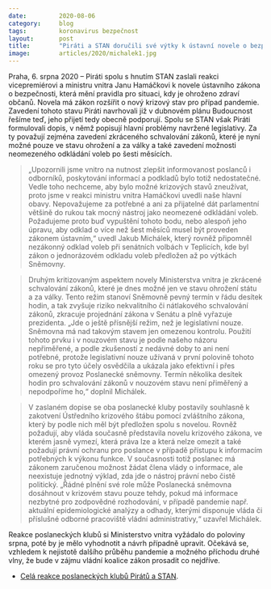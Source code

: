 ```yaml
---
date:         2020-08-06
category:     blog
tags:         koronavirus bezpečnost
layout:       post
title:        "Piráti a STAN doručili své výtky k ústavní novele o bezpečnosti. Vytýkají především neomezené odkládání voleb a zkrácené přijímání zákonů"
image:        articles/2020/michalek1.jpg
---  
```


Praha, 6. srpna 2020 – Piráti spolu s hnutím STAN zaslali reakci vicepremiérovi a ministru vnitra Janu Hamáčkovi k novele ústavního zákona o bezpečnosti, která mění pravidla pro situaci, kdy je ohroženo zdraví občanů. Novela má zákon rozšířit o nový krizový stav pro případ pandemie. Zavedení tohoto stavu Piráti navrhovali již v dubnovém plánu Budoucnost řešíme teď, jeho přijetí tedy obecně podporují. Spolu se STAN však Piráti formulovali dopis, v němž popisují hlavní problémy navržené legislativy. Za ty považují zejména zavedení zkráceného schvalování zákonů, které je nyní možné pouze ve stavu ohrožení a za války a také zavedení možnosti neomezeného odkládání voleb po šesti měsících.

> „Upozornili jsme vnitro na nutnost zlepšit informovanost poslanců i odborníků, poskytování informací a podkladů bylo totiž nedostatečné. Vedle toho nechceme, aby bylo možné krizových stavů zneužívat, proto jsme v reakci ministru vnitra Hamáčkovi uvedli naše hlavní obavy. Nepovažujeme za potřebné a ani za přijatelné dát parlamentní většině do rukou tak mocný nástroj jako neomezené odkládání voleb. Požadujeme proto buď vypuštění tohoto bodu, nebo alespoň jeho úpravu, aby odklad o více než šest měsíců musel být proveden zákonem ústavním,“ uvedl Jakub Michálek, který rovněž připomněl nezákonný odklad voleb při senátních volbách v Teplicích, kde byl zákon o jednorázovém odkladu voleb předložen až po výtkách Sněmovny.

> Druhým kritizovaným aspektem novely Ministerstva vnitra je zkrácené schvalování zákonů, které je dnes možné jen ve stavu ohrožení státu a za války. Tento režim stanoví Sněmovně pevný termín v řádu desítek hodin, a tak zvyšuje riziko nekvalitního či nátlakového schvalování zákonů, zkracuje projednání zákona v Senátu a plně vyřazuje prezidenta. „Jde o ještě přísnější režim, než je legislativní nouze. Sněmovna má nad takovým stavem jen omezenou kontrolu. Použití tohoto prvku i v nouzovém stavu je podle našeho názoru nepřiměřené, a podle zkušeností z nedávné doby to ani není potřebné, protože legislativní nouze užívaná v první polovině tohoto roku se pro tyto účely osvědčila a ukázala jako efektivní i přes omezený provoz Poslanecké sněmovny. Termín několika desítek hodin pro schvalování zákonů v nouzovém stavu není přiměřený a nepodpoříme ho,“ doplnil Michálek.

> V zaslaném dopise se oba poslanecké kluby postavily souhlasně k zakotvení Ústředního krizového štábu pomocí zvláštního zákona, který by podle nich měl být předložen spolu s novelou. Rovněž požadují, aby vláda současně představila novelu krizového zákona, ve kterém jasně vymezí, která práva lze a která nelze omezit a také požadují právní ochranu pro poslance v případě přístupu k informacím potřebných k výkonu funkce. V současnosti totiž poslanec má zákonem zaručenou možnost žádat člena vlády o informace, ale neexistuje jednotný výklad, zda jde o nástroj právní nebo čistě politický. „Řádné plnění své role může Poslanecká sněmovna dosáhnout v krizovém stavu pouze tehdy, pokud má informace nezbytné pro zodpovědné rozhodování, v případě pandemie např. aktuální epidemiologické analýzy a odhady, kterými disponuje vláda či příslušné odborné pracoviště vládní administrativy,“ uzavřel Michálek.

Reakce poslaneckých klubů si Ministerstvo vnitra vyžádalo do poloviny srpna, poté by je mělo vyhodnotit a návrh případně upravit. Očekává se, vzhledem k nejistotě dalšího průběhu pandemie a možného příchodu druhé vlny, že bude v zájmu vládní koalice zákon prosadit co nejdříve.

 
* [Celá reakce poslaneckých klubů Pirátů a STAN](https://pirati.cz/assets/pdf/Pirati-STAN-nz-bezpecnost.pdf).
